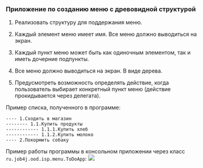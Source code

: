 ### Приложение по созданию меню с древовидной структурой 

1. Реализовать структуру для поддержания меню.
   
2. Каждый элемент меню имеет имя. Все меню должно выводиться на экран.
   
3. Каждый пункт меню может быть как одиночным элементом, так и иметь дочерние подпункты.
   
4. Все меню должно выводиться на экран. В виде дерева. 
   
5. Предусмотреть возможность определять действие, когда пользователь выбирает конкретный 
   пункт меню (действие прокидывается через делегата).

Пример списка, полученного в программе:
```
---- 1.Сходить в магазин
-------- 1.1.Купить продукты
------------ 1.1.1.Купить хлеб
------------ 1.1.2.Купить молоко
---- 2.Покормить собаку
```

Пример работы программы в консольном приложении через класс `ru.job4j.ood.isp.menu.ToDoApp`:
![](https://i2.paste.pics/I1NKS.png)
